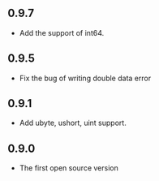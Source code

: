 ## 0.9.7

* Add the support of int64.

## 0.9.5

* Fix the bug of writing double data error

## 0.9.1

* Add ubyte, ushort, uint support.

## 0.9.0

* The first open source version